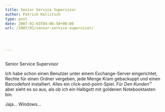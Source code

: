 ```yaml
---
title: Senior Service Supervisor
author: Patrick Kollitsch
type: post
date: 2007-01-03T04:06:50+00:00
url: /2007/01/senior-service-supervisor/




---
```

<div class="flickr">
  <a href="http://www.flickr.com/photos/schreibblogade/343704098/"><img src="//farm1.static.flickr.com/140/343704098_1ac0b9e2ca.jpg" class="flickr-photo" alt="" /></a></p> 
  
  <p>
    Senior Service Supervisor
  </p>
</div>

Ich habe schon einen Benutzer unter einem Exchange-Server eingerichtet, Rechte für einen Ordner vergeben, jede Menge Kram gebackuppt und einen Barcodefont installiert. Alles ein click-and-point-Spiel. Für _Den Kunden_&trade; aber sieht es so aus, als ob ich ein Halbgott mit goldenen Notebooktasten bin. 

Jaja... Windows...

